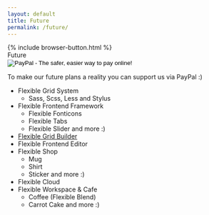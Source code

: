 ```yaml
---
layout: default
title: Future
permalink: /future/
---
```


<div class="dn-browser">
  <div class="dn-browser-header">
    {% include browser-button.html %}
    <div class="dn-style--title">Future</div>
    <!-- <div class="dn-style--title">Gelecek</div> -->
    <a href="/" class="dn-logo"><img src="/img/flexiblegs-logo-white.png" alt=""></a>
  </div>
  <div class="dn-browser-body">
    <div class="dn-browser-body__item">
      <div class="dn-content">
        <form action="https://www.paypal.com/cgi-bin/webscr" method="post" target="_top">
          <input type="hidden" name="cmd" value="_s-xclick">
          <input type="hidden" name="hosted_button_id" value="NHEUHUB8863NS">
          <input type="image" src="/img/paypal-logo.svg" border="0" name="submit" alt="PayPal - The safer, easier way to pay online!">
          <img alt="" border="0" src="https://www.paypalobjects.com/tr_TR/i/scr/pixel.gif" width="1" height="1" alt="PayPal">
        </form>
        <div class="dn-space-16"></div>
        <p>To make our future plans a reality you can support us via PayPal :)</p>
        <!-- <p>Gelecek planlarını daha hızlı uygulayabilmemiz için PayPal aracılığıyla bağış yapabilirsiniz :)</p> -->
        <div class="dn-space-16"></div>
        <ul>
          <li>Flexible Grid System
            <ul>
              <li>Sass, Scss, Less and Stylus</li>
            </ul>
          </li>
          <li>Flexible Frontend Framework
            <ul>
              <li>Flexible Fonticons</li>
              <li>Flexible Tabs</li>
              <li>Flexible Slider and more :)</li>
            </ul>
          </li>
          <li><a href="https://github.com/flexiblegs/grid-builder">Flexible Grid Builder</a></li>
          <li>Flexible Frontend Editor</li>
          <li>Flexible Shop
            <ul>
              <li>Mug</li>
              <li>Shirt</li>
              <li>Sticker and more :)</li>
            </ul>
          </li>
          <li>Flexible Cloud</li>
          <li>Flexible Workspace &amp; Cafe
            <ul>
              <li>Coffee (Flexible Blend)</li>
              <li>Carrot Cake and more :)</li>
            </ul>
          </li>
        </ul>
        <!-- <ul>
          <li>Flexible Grid System
            <ul>
              <li>Sass, Scss, Less and Stylus</li>
            </ul>
          </li>
          <li>Flexible Frontend Framework
            <ul>
              <li>Flexible Fonticons</li>
              <li>Flexible Tabs</li>
              <li>Flexible Slider ve daha fazlası :)</li>
            </ul>
          </li>
          <li><a href="https://github.com/flexiblegs/grid-builder">Flexible Grid Builder</a></li>
          <li>Flexible Frontend Editor</li>
          <li>Flexible Shop
            <ul>
              <li>Mug</li>
              <li>Shirt</li>
              <li>Sticker ve daha fazlası :)</li>
            </ul>
          </li>
          <li>Flexible Cloud</li>
          <li>Flexible Workspace &amp; Cafe
            <ul>
              <li>Coffee (Flexible Blend)</li>
              <li>Carrot Cake ve daha fazlası :)</li>
            </ul>
          </li>
        </ul> -->
      </div>
    </div>
  </div>
</div>
